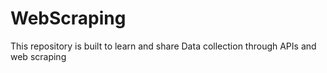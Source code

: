 # WebScraping
This repository is built to learn and share Data collection through APIs and web scraping
